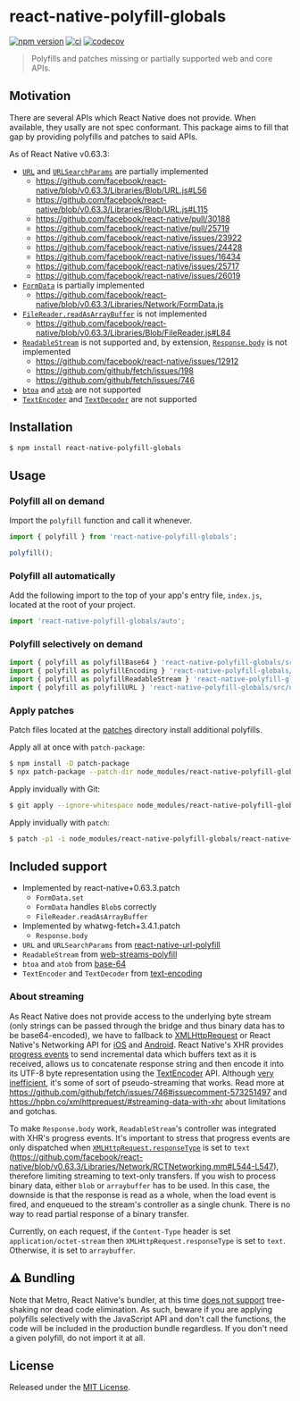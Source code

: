 # react-native-polyfill-globals

[![npm version](https://img.shields.io/npm/v/react-native-polyfill-globals.svg)](https://www.npmjs.com/package/react-native-polyfill-globals)
[![ci](https://github.com/acostalima/react-native-polyfill-globals/workflows/Node%20CI/badge.svg)](https://github.com/acostalima/react-native-polyfill-globals/actions)
[![codecov](https://codecov.io/gh/acostalima/react-native-polyfill-globals/badge.svg?branch=master)](https://codecov.io/gh/acostalima/react-native-polyfill-globals?branch=master)

> Polyfills and patches missing or partially supported web and core APIs.

## Motivation

There are several APIs which React Native does not provide. When available, they usally are not spec conformant. This package aims to fill that gap by providing polyfills and patches to said APIs.

As of React Native v0.63.3:
- [`URL`](https://developer.mozilla.org/en-US/docs/Web/API/URL) and [`URLSearchParams`](https://developer.mozilla.org/en-US/docs/Web/API/URLSearchParams) are partially implemented
    - https://github.com/facebook/react-native/blob/v0.63.3/Libraries/Blob/URL.js#L56
    - https://github.com/facebook/react-native/blob/v0.63.3/Libraries/Blob/URL.js#L115
    - https://github.com/facebook/react-native/pull/30188
    - https://github.com/facebook/react-native/pull/25719
    - https://github.com/facebook/react-native/issues/23922
    - https://github.com/facebook/react-native/issues/24428
    - https://github.com/facebook/react-native/issues/16434
    - https://github.com/facebook/react-native/issues/25717
    - https://github.com/facebook/react-native/issues/26019
- [`FormData`](https://developer.mozilla.org/en-US/docs/Web/API/FormData) is partially implemented
    - https://github.com/facebook/react-native/blob/v0.63.3/Libraries/Network/FormData.js
- [`FileReader.readAsArrayBuffer`](https://developer.mozilla.org/en-US/docs/Web/API/FileReader/readAsArrayBuffer) is not implemented
    - https://github.com/facebook/react-native/blob/v0.63.3/Libraries/Blob/FileReader.js#L84
- [`ReadableStream`](https://developer.mozilla.org/en-US/docs/Web/API/ReadableStream) is not supported and, by extension, [`Response.body`](https://developer.mozilla.org/en-US/docs/Web/API/Body/body) is not implemented
    - https://github.com/facebook/react-native/issues/12912
    - https://github.com/github/fetch/issues/198
    - https://github.com/github/fetch/issues/746
- [`btoa`](https://developer.mozilla.org/en-US/docs/Web/API/WindowOrWorkerGlobalScope/btoa) and [`atob`](https://developer.mozilla.org/en-US/docs/Web/API/WindowOrWorkerGlobalScope/atob) are not supported
- [`TextEncoder`](https://developer.mozilla.org/en-US/docs/Web/API/TextEncoder) and [`TextDecoder`](https://developer.mozilla.org/en-US/docs/Web/API/TextDecoder) are not supported

## Installation

```sh
$ npm install react-native-polyfill-globals
```

## Usage

### Polyfill all on demand

Import the `polyfill` function and call it whenever.

```js
import { polyfill } from 'react-native-polyfill-globals';

polyfill();
```

### Polyfill all automatically

Add the following import to the top of your app's entry file, `index.js`, located at the root of your project.

```js
import 'react-native-polyfill-globals/auto';
```

### Polyfill selectively on demand

```js
import { polyfill as polyfillBase64 } 'react-native-polyfill-globals/src/base64';
import { polyfill as polyfillEncoding } 'react-native-polyfill-globals/src/encoding';
import { polyfill as polyfillReadableStream } 'react-native-polyfill-globals/src/readable-stream';
import { polyfill as polyfillURL } 'react-native-polyfill-globals/src/url';
```

### Apply patches

Patch files located at the [patches](patches) directory install additional polyfills.

Apply all at once with `patch-package`:

```sh
$ npm install -D patch-package
$ npx patch-package --patch-dir node_modules/react-native-polyfill-globals/patches
```

Apply invidually with Git:

```sh
$ git apply --ignore-whitespace node_modules/react-native-polyfill-globals/react-native+0.63.3.patch
```

Apply invidually with `patch`:

```sh
$ patch -p1 -i node_modules/react-native-polyfill-globals/react-native+0.63.3.patch
```

## Included support

- Implemented by react-native+0.63.3.patch
    - `FormData.set` 
    - `FormData` handles `Blob`s correctly
    - `FileReader.readAsArrayBuffer`
- Implemented by whatwg-fetch+3.4.1.patch
    - `Response.body`
- `URL` and `URLSearchParams` from [react-native-url-polyfill](https://github.com/charpeni/react-native-url-polyfill)
- `ReadableStream` from [web-streams-polyfill](https://github.com/MattiasBuelens/web-streams-polyfill)
- `btoa` and `atob` from [base-64](https://github.com/mathiasbynens/base64)
- `TextEncoder` and `TextDecoder` from [text-encoding](https://github.com/inexorabletash/text-encoding)

### About streaming

As React Native does not provide access to the underlying byte stream (only strings can be passed through the bridge and thus binary data has to be base64-encoded), we have to fallback to [XMLHttpRequest](https://developer.mozilla.org/en-US/docs/Web/API/XMLHttpRequest) or React Native's Networking API for [iOS](https://github.com/facebook/react-native/blob/v0.63.3/Libraries/Network/RCTNetworking.ios.js) and [Android](https://github.com/facebook/react-native/blob/v0.63.3/Libraries/Network/RCTNetworking.android.js). React Native's XHR provides [progress events](https://developer.mozilla.org/en-US/docs/Web/API/XMLHttpRequest/progress_event) to send incremental data which buffers text as it is received, allows us to concatenate response string and then encode it into its UTF-8 byte representation using the [TextEncoder](https://developer.mozilla.org/en-US/docs/Web/API/TextEncoder) API. Although [very inefficient](https://github.com/jonnyreeves/fetch-readablestream/blob/cabccb98788a0141b001e6e775fc7fce87c62081/src/defaultTransportFactory.js#L33), it's some of sort of pseudo-streaming that works. Read more at https://github.com/github/fetch/issues/746#issuecomment-573251497 and https://hpbn.co/xmlhttprequest/#streaming-data-with-xhr about limitations and gotchas.

To make `Response.body` work, `ReadableStream`'s controller was integrated with XHR's progress events. It's important to stress that progress events are only dispatched when [`XMLHttpRequest.responseType`](https://developer.mozilla.org/en-US/docs/Web/API/XMLHttpRequest/responseType) is set to `text` (https://github.com/facebook/react-native/blob/v0.63.3/Libraries/Network/RCTNetworking.mm#L544-L547), therefore limiting streaming to text-only transfers. If you wish to process binary data, either `blob` or `arraybuffer` has to be used. In this case, the downside is that the response is read as a whole, when the load event is fired, and enqueued to the stream's controller as a single chunk. There is no way to read partial response of a binary transfer.

Currently, on each request, if the `Content-Type` header is set `application/octet-stream` then `XMLHttpRequest.responseType` is set to `text`. Otherwise, it is set to `arraybuffer`.

## ⚠️ Bundling

Note that Metro, React Native's bundler, at this time [does not support](https://github.com/facebook/metro/issues/227) tree-shaking nor dead code elimination. As such, beware if you are applying polyfills selectively with the JavaScript API and don't call the functions, the code will be included in the production bundle regardless. If you don't need a given polyfill, do not import it at all.

## License

Released under the [MIT License](https://www.opensource.org/licenses/mit-license.php).
